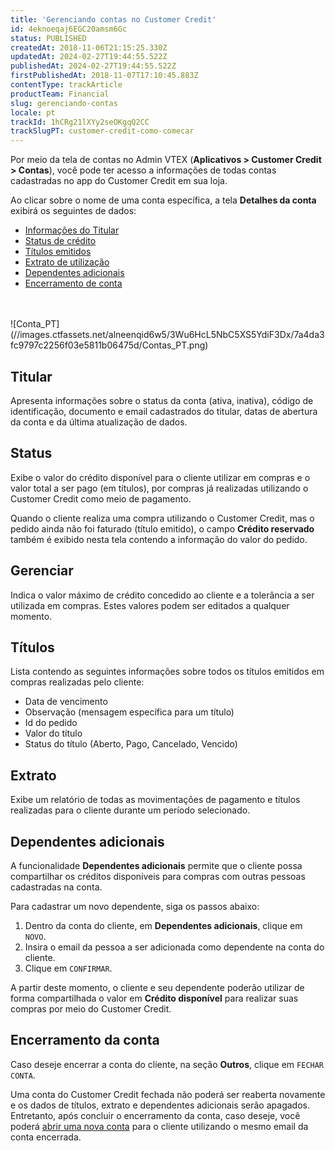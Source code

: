 ```yaml
---
title: 'Gerenciando contas no Customer Credit'
id: 4eknoeqaj6EGC20amsm6Gc
status: PUBLISHED
createdAt: 2018-11-06T21:15:25.330Z
updatedAt: 2024-02-27T19:44:55.522Z
publishedAt: 2024-02-27T19:44:55.522Z
firstPublishedAt: 2018-11-07T17:10:45.883Z
contentType: trackArticle
productTeam: Financial
slug: gerenciando-contas
locale: pt
trackId: 1hCRg21lXYy2seOKgqQ2CC
trackSlugPT: customer-credit-como-comecar
---
```


Por meio da tela de contas no Admin VTEX (__Aplicativos > Customer Credit > Contas__), você pode ter acesso a informações de todas contas cadastradas no app do Customer Credit em sua loja. 

Ao clicar sobre o nome de uma conta específica, a tela __Detalhes da conta__ exibirá os seguintes de dados:

- [Informações do Titular](#titular)
- [Status de crédito](#status)
- [Títulos emitidos](#titulos)
- [Extrato de utilização](#extrato)
- [Dependentes adicionais](#dependentes-adicionais)
- [Encerramento de conta](#encerramento-da-conta)
<br>
<br>
![Conta_PT](//images.ctfassets.net/alneenqid6w5/3Wu6HcL5NbC5XS5YdiF3Dx/7a4da3fc9797c2256f03e5811b06475d/Contas_PT.png)

## Titular

Apresenta informações sobre o status da conta (ativa, inativa), código de identificação, documento e email cadastrados do titular, datas de abertura da conta e da última atualização de dados. 

## Status

Exibe o valor do crédito disponível para o cliente utilizar em compras e o valor total a ser pago (em títulos), por compras já realizadas utilizando o Customer Credit como meio de pagamento.

<div class="alert alert-warning">
Quando o cliente realiza uma compra utilizando o Customer Credit, mas o pedido ainda não foi faturado (título emitido), o campo <b>Crédito reservado</b> também é exibido nesta tela contendo a informação do valor do pedido.
</div>

## Gerenciar

Indica o valor máximo de crédito concedido ao cliente e a tolerância a ser utilizada em compras. Estes valores podem ser editados a qualquer momento.

## Títulos

Lista contendo as seguintes informações sobre todos os títulos emitidos em compras realizadas pelo cliente:

- Data de vencimento
- Observação (mensagem específica para um título)
- Id do pedido
- Valor do título
- Status do título (Aberto, Pago, Cancelado, Vencido)

## Extrato

Exibe um relatório de todas as movimentações de pagamento e títulos realizadas para o cliente durante um período selecionado.

## Dependentes adicionais

A funcionalidade __Dependentes adicionais__ permite que o cliente possa compartilhar os créditos disponíveis para compras com outras pessoas cadastradas na conta.

Para cadastrar um novo dependente, siga os passos abaixo:

1. Dentro da conta do cliente, em __Dependentes adicionais__, clique em `NOVO`.
2. Insira o email da pessoa a ser adicionada como dependente na conta do cliente.
3. Clique em `CONFIRMAR`.

A partir deste momento, o cliente e seu dependente poderão utilizar de forma compartilhada o valor em __Crédito disponível__ para realizar suas compras por meio do Customer Credit.

## Encerramento da conta

Caso deseje encerrar a conta do cliente, na seção __Outros__, clique em `FECHAR CONTA`.

<div class="alert alert-warning">
Uma conta do Customer Credit fechada não poderá ser reaberta novamente e os dados de títulos, extrato e dependentes adicionais serão apagados. Entretanto, após concluir o encerramento da conta, caso deseje, você poderá <a href="https://help.vtex.com/pt/tracks/customer-credit-como-comecar--1hCRg21lXYy2seOKgqQ2CC/7FHLd0cmxqqGeEUuc8uioU#criar-contas-individualmente">abrir uma nova conta</a> para o cliente utilizando o mesmo email da conta encerrada.
</div>
